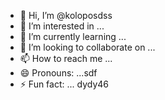 - 👋 Hi, I’m @koloposdss
- 👀 I’m interested in ...
- 🌱 I’m currently learning ...
- 💞️ I’m looking to collaborate on ...
- 📫 How to reach me ...
- 😄 Pronouns: ...sdf
- ⚡ Fun fact: ...
dydy46
<!---
koloposdss/koloposdss is a ✨ special ✨ repository because its `RE13456ADME.md` (this file) appears on your GitHub profile.sdds
You can click the Preview link to take a look at your changes.
--->
